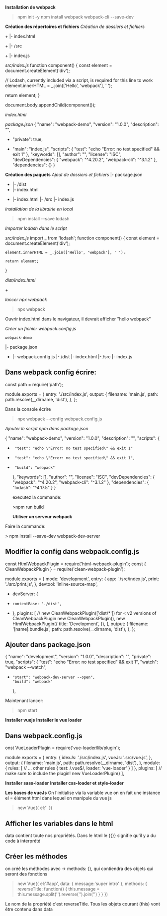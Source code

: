 **Installation de webpack**
>npm init -y
>npm install webpack webpack-cli --save-dev

**Création des répertoires et fichiers**
*Création de dossiers et fichiers*

<p>+ |- index.html</p>
<p>+ |- /src</p>
<p>+   |- index.js</p>

*src/index.js*
function component() {
  const element = document.createElement('div');

  // Lodash, currently included via a script, is required for this line to work
  element.innerHTML = _.join(['Hello', 'webpack'], ' ');

  return element;
}

document.body.appendChild(component());

*index.html*
<!doctype html>
<html>
  <head>
    <title>Getting Started</title>
    <script src="https://unpkg.com/lodash@4.16.6"></script>
  </head>
  <body>
    <script src="./src/index.js"></script>
  </body>
</html>

*package.json*
 {
    "name": "webpack-demo",
    "version": "1.0.0",
    "description": "",
+   "private": true,
-   "main": "index.js",
    "scripts": {
      "test": "echo \"Error: no test specified\" && exit 1"
    },
    "keywords": [],
    "author": "",
    "license": "ISC",
    "devDependencies": {
      "webpack": "^4.20.2",
      "webpack-cli": "^3.1.2"
    },
    "dependencies": {}
  }

  **Création des paquets**
  *Ajout de dossiers et fichiers*
    |- package.json
+ |- /dist
+   |- index.html
- |- index.html
  |- /src
    |- index.js

*installation de la librairie en local*
>npm install --save lodash

*Importer lodash dans le script*

*src/index.js*
import _ from 'lodash';
function component() {
    const element = document.createElement('div');


    element.innerHTML = _.join(['Hello', 'webpack'], ' ');

    return element;
  }

*dist/index.html*

  <!doctype html>
  <html>
   <head>
     <title>Getting Started</title>
   </head>
   <body>
+    <script src="main.js"></script>
   </body>
  </html>

  *lancer npx webpack*

  >npx webpack

  <p>Ouvrir index.html dans le navigateur, il devrait afficher "hello webpack"</p>

  *Créer un fichier webpack.config.js*

    webpack-demo
  |- package.json
+ |- webpack.config.js
  |- /dist
    |- index.html
  |- /src
    |- index.js

<h2>Dans webpack config écrire:</h2>

const path = require('path');

module.exports = {
  entry: './src/index.js',
  output: {
    filename: 'main.js',
    path: path.resolve(__dirname, 'dist'),
  },
};

<p>Dans la console écrire</p>

>npx webpack --config webpack.config.js

*Ajouter le script npm dans package.json*

{
    "name": "webpack-demo",
    "version": "1.0.0",
    "description": "",
    "scripts": {
-      "test": "echo \"Error: no test specified\" && exit 1"
+      "test": "echo \"Error: no test specified\" && exit 1",
+      "build": "webpack"
    },
    "keywords": [],
    "author": "",
    "license": "ISC",
    "devDependencies": {
      "webpack": "^4.20.2",
      "webpack-cli": "^3.1.2"
    },
    "dependencies": {
      "lodash": "^4.17.5"
    }
  }

  <p>executez la commande:</p>
  >npm run build

  **Utiliser un serveur webpack**

 <p> Faire la commande:</p>
> npm install --save-dev webpack-dev-server

<h2>Modifier la config dans webpack.config.js</h2>

const HtmlWebpackPlugin = require('html-webpack-plugin');
  const { CleanWebpackPlugin } = require('clean-webpack-plugin');

  module.exports = {
    mode: 'development',
    entry: {
      app: './src/index.js',
      print: './src/print.js',
    },
    devtool: 'inline-source-map',
+   devServer: {
+     contentBase: './dist',
+   },
    plugins: [
      // new CleanWebpackPlugin(['dist/*']) for < v2 versions of CleanWebpackPlugin
      new CleanWebpackPlugin(),
      new HtmlWebpackPlugin({
        title: 'Development',
      }),
    ],
    output: {
      filename: '[name].bundle.js',
      path: path.resolve(__dirname, 'dist'),
    },
  };

<h2>Ajouter dans package.json</h2>

{
    "name": "development",
    "version": "1.0.0",
    "description": "",
    "private": true,
    "scripts": {
      "test": "echo \"Error: no test specified\" && exit 1",
      "watch": "webpack --watch",
+     "start": "webpack-dev-server --open",
      "build": "webpack"
    },

<p>Maintenant lancer: </p>

> npm start

**Installer vuejs**
**Installer le vue loader**

<h2>Dans webpack.config.js</h2>
onst VueLoaderPlugin = require('vue-loader/lib/plugin');

module.exports = {
  entry: {
     idexJs: './src/index.js',
     vueJs: '.src/vue.js',
  },
  output: {
    filename: 'main.js',
    path: path.resolve(__dirname, 'dist'),
  },
  module: {
    rules: [
      // ... other rules
      {
        test: /\.vue$/,
        loader: 'vue-loader'
      }
    ]
  },
  plugins: [
    // make sure to include the plugin!
    new VueLoaderPlugin()
  ],

  **Installer sass-loader**
  **Installer css-loader et style-loader**

  **Les bases de vueJs**
  On l'initialise via la variable vue
  on en fait une instance
  el = élément html dans lequel on manipule du vue js
  >new Vue({
  >  el:''
  >})
  <h2>Afficher les variables dans le html</h2>
  data contient toute nos propriétés. Dans le html le {{}} signifie qu'il y a du code à interprété

  <h2> Créer les méthodes</h2>
  on créé les méthodes avec -> methods: {}, qui contiendra des objets qui seront des fonctions

>new Vue({
>  el:'#app',
>  data: {
>     message:'super intro'
>  },
>  methods: {
>   reverseTitle: function() {
>     this.message = this.message.split('').reverse('').join('')
>    }
>  }
>})

Le nom de la propriété c'est reverseTitle. Tous les objets courant (this) vont être contenu dans data
